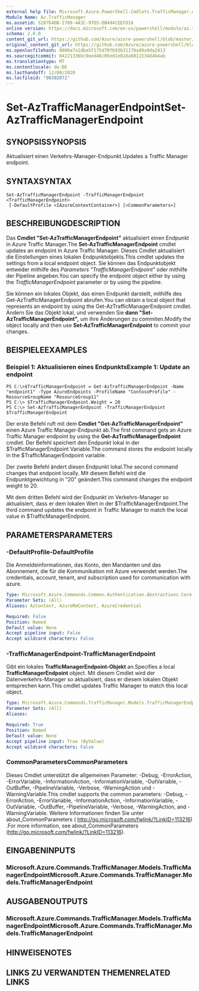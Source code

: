 ```yaml
---
external help file: Microsoft.Azure.PowerShell.Cmdlets.TrafficManager.dll-Help.xml
Module Name: Az.TrafficManager
ms.assetid: 5287D4DB-2709-4A3C-97D5-DB494CEEFD18
online version: https://docs.microsoft.com/en-us/powershell/module/az.trafficmanager/set-aztrafficmanagerendpoint
schema: 2.0.0
content_git_url: https://github.com/Azure/azure-powershell/blob/master/src/TrafficManager/TrafficManager/help/Set-AzTrafficManagerEndpoint.md
original_content_git_url: https://github.com/Azure/azure-powershell/blob/master/src/TrafficManager/TrafficManager/help/Set-AzTrafficManagerEndpoint.md
ms.openlocfilehash: 0000a7a1dba5f175d70fb93631176a49a9da2d13
ms.sourcegitcommit: 04221336bc9eed46c05ed1e828a6811534d4b4ab
ms.translationtype: MT
ms.contentlocale: de-DE
ms.lasthandoff: 12/08/2020
ms.locfileid: "98302072"
---
```

# <span data-ttu-id="f1e98-101">Set-AzTrafficManagerEndpoint</span><span class="sxs-lookup"><span data-stu-id="f1e98-101">Set-AzTrafficManagerEndpoint</span></span>

## <span data-ttu-id="f1e98-102">SYNOPSIS</span><span class="sxs-lookup"><span data-stu-id="f1e98-102">SYNOPSIS</span></span>
<span data-ttu-id="f1e98-103">Aktualisiert einen Verkehrs-Manager-Endpunkt.</span><span class="sxs-lookup"><span data-stu-id="f1e98-103">Updates a Traffic Manager endpoint.</span></span>

## <span data-ttu-id="f1e98-104">SYNTAX</span><span class="sxs-lookup"><span data-stu-id="f1e98-104">SYNTAX</span></span>

```
Set-AzTrafficManagerEndpoint -TrafficManagerEndpoint <TrafficManagerEndpoint>
 [-DefaultProfile <IAzureContextContainer>] [<CommonParameters>]
```

## <span data-ttu-id="f1e98-105">BESCHREIBUNG</span><span class="sxs-lookup"><span data-stu-id="f1e98-105">DESCRIPTION</span></span>
<span data-ttu-id="f1e98-106">Das **Cmdlet "Set-AzTrafficManagerEndpoint"** aktualisiert einen Endpunkt in Azure Traffic Manager.</span><span class="sxs-lookup"><span data-stu-id="f1e98-106">The **Set-AzTrafficManagerEndpoint** cmdlet updates an endpoint in Azure Traffic Manager.</span></span>
<span data-ttu-id="f1e98-107">Dieses Cmdlet aktualisiert die Einstellungen eines lokalen Endpunktobjekts.</span><span class="sxs-lookup"><span data-stu-id="f1e98-107">This cmdlet updates the settings from a local endpoint object.</span></span>
<span data-ttu-id="f1e98-108">Sie können das Endpunktobjekt entweder mithilfe des *Parameters "TrafficManagerEndpoint"* oder mithilfe der Pipeline angeben.</span><span class="sxs-lookup"><span data-stu-id="f1e98-108">You can specify the endpoint object either by using the *TrafficManagerEndpoint* parameter or by using the pipeline.</span></span>

<span data-ttu-id="f1e98-109">Sie können ein lokales Objekt, das einen Endpunkt darstellt, mithilfe des Get-AzTrafficManagerEndpoint abrufen.</span><span class="sxs-lookup"><span data-stu-id="f1e98-109">You can obtain a local object that represents an endpoint by using the Get-AzTrafficManagerEndpoint cmdlet.</span></span>
<span data-ttu-id="f1e98-110">Ändern Sie das Objekt lokal, und verwenden Sie **dann "Set-AzTrafficManagerEndpoint",** um ihre Änderungen zu commiten.</span><span class="sxs-lookup"><span data-stu-id="f1e98-110">Modify the object locally and then use **Set-AzTrafficManagerEndpoint** to commit your changes.</span></span>

## <span data-ttu-id="f1e98-111">BEISPIELE</span><span class="sxs-lookup"><span data-stu-id="f1e98-111">EXAMPLES</span></span>

### <span data-ttu-id="f1e98-112">Beispiel 1: Aktualisieren eines Endpunkts</span><span class="sxs-lookup"><span data-stu-id="f1e98-112">Example 1: Update an endpoint</span></span>
```
PS C:\>$TrafficManagerEndpoint = Get-AzTrafficManagerEndpoint -Name "endpoint1" -Type AzureEndpoints -ProfileName "ContosoProfile" -ResourceGroupName "ResourceGroup11"
PS C:\> $TrafficManagerEndpoint.Weight = 20
PS C:\> Set-AzTrafficManagerEndpoint -TrafficManagerEndpoint $TrafficManagerEndpoint
```

<span data-ttu-id="f1e98-113">Der erste Befehl ruft mit dem **Cmdlet "Get-AzTrafficManagerEndpoint"** einen Azure Traffic Manager-Endpunkt ab.</span><span class="sxs-lookup"><span data-stu-id="f1e98-113">The first command gets an Azure Traffic Manager endpoint by using the **Get-AzTrafficManagerEndpoint** cmdlet.</span></span>
<span data-ttu-id="f1e98-114">Der Befehl speichert den Endpunkt lokal in der $TrafficManagerEndpoint Variable.</span><span class="sxs-lookup"><span data-stu-id="f1e98-114">The command stores the endpoint locally in the $TrafficManagerEndpoint variable.</span></span>

<span data-ttu-id="f1e98-115">Der zweite Befehl ändert diesen Endpunkt lokal.</span><span class="sxs-lookup"><span data-stu-id="f1e98-115">The second command changes that endpoint locally.</span></span>
<span data-ttu-id="f1e98-116">Mit diesem Befehl wird die Endpunktgewichtung in "20" geändert.</span><span class="sxs-lookup"><span data-stu-id="f1e98-116">This command changes the endpoint weight to 20.</span></span>

<span data-ttu-id="f1e98-117">Mit dem dritten Befehl wird der Endpunkt im Verkehrs-Manager so aktualisiert, dass er dem lokalen Wert in der $TrafficManagerEndpoint.</span><span class="sxs-lookup"><span data-stu-id="f1e98-117">The third command updates the endpoint in Traffic Manager to match the local value in $TrafficManagerEndpoint.</span></span>

## <span data-ttu-id="f1e98-118">PARAMETERS</span><span class="sxs-lookup"><span data-stu-id="f1e98-118">PARAMETERS</span></span>

### <span data-ttu-id="f1e98-119">-DefaultProfile</span><span class="sxs-lookup"><span data-stu-id="f1e98-119">-DefaultProfile</span></span>
<span data-ttu-id="f1e98-120">Die Anmeldeinformationen, das Konto, den Mandanten und das Abonnement, die für die Kommunikation mit Azure verwendet werden.</span><span class="sxs-lookup"><span data-stu-id="f1e98-120">The credentials, account, tenant, and subscription used for communication with azure.</span></span>

```yaml
Type: Microsoft.Azure.Commands.Common.Authentication.Abstractions.Core.IAzureContextContainer
Parameter Sets: (All)
Aliases: AzContext, AzureRmContext, AzureCredential

Required: False
Position: Named
Default value: None
Accept pipeline input: False
Accept wildcard characters: False
```

### <span data-ttu-id="f1e98-121">-TrafficManagerEndpoint</span><span class="sxs-lookup"><span data-stu-id="f1e98-121">-TrafficManagerEndpoint</span></span>
<span data-ttu-id="f1e98-122">Gibt ein lokales **TrafficManagerEndpoint-Objekt** an.</span><span class="sxs-lookup"><span data-stu-id="f1e98-122">Specifies a local **TrafficManagerEndpoint** object.</span></span>
<span data-ttu-id="f1e98-123">Mit diesem Cmdlet wird der Datenverkehrs-Manager so aktualisiert, dass er diesem lokalen Objekt entsprechen kann.</span><span class="sxs-lookup"><span data-stu-id="f1e98-123">This cmdlet updates Traffic Manager to match this local object.</span></span>

```yaml
Type: Microsoft.Azure.Commands.TrafficManager.Models.TrafficManagerEndpoint
Parameter Sets: (All)
Aliases:

Required: True
Position: Named
Default value: None
Accept pipeline input: True (ByValue)
Accept wildcard characters: False
```

### <span data-ttu-id="f1e98-124">CommonParameters</span><span class="sxs-lookup"><span data-stu-id="f1e98-124">CommonParameters</span></span>
<span data-ttu-id="f1e98-125">Dieses Cmdlet unterstützt die allgemeinen Parameter: -Debug, -ErrorAction, -ErrorVariable, -InformationAction, -InformationVariable, -OutVariable, -OutBuffer, -PipelineVariable, -Verbose, -WarningAction und -WarningVariable.</span><span class="sxs-lookup"><span data-stu-id="f1e98-125">This cmdlet supports the common parameters: -Debug, -ErrorAction, -ErrorVariable, -InformationAction, -InformationVariable, -OutVariable, -OutBuffer, -PipelineVariable, -Verbose, -WarningAction, and -WarningVariable.</span></span> <span data-ttu-id="f1e98-126">Weitere Informationen finden Sie unter about_CommonParameters ( http://go.microsoft.com/fwlink/?LinkID=113216) .</span><span class="sxs-lookup"><span data-stu-id="f1e98-126">For more information, see about_CommonParameters (http://go.microsoft.com/fwlink/?LinkID=113216).</span></span>

## <span data-ttu-id="f1e98-127">EINGABEN</span><span class="sxs-lookup"><span data-stu-id="f1e98-127">INPUTS</span></span>

### <span data-ttu-id="f1e98-128">Microsoft.Azure.Commands.TrafficManager.Models.TrafficManagerEndpoint</span><span class="sxs-lookup"><span data-stu-id="f1e98-128">Microsoft.Azure.Commands.TrafficManager.Models.TrafficManagerEndpoint</span></span>

## <span data-ttu-id="f1e98-129">AUSGABEN</span><span class="sxs-lookup"><span data-stu-id="f1e98-129">OUTPUTS</span></span>

### <span data-ttu-id="f1e98-130">Microsoft.Azure.Commands.TrafficManager.Models.TrafficManagerEndpoint</span><span class="sxs-lookup"><span data-stu-id="f1e98-130">Microsoft.Azure.Commands.TrafficManager.Models.TrafficManagerEndpoint</span></span>

## <span data-ttu-id="f1e98-131">HINWEISE</span><span class="sxs-lookup"><span data-stu-id="f1e98-131">NOTES</span></span>

## <span data-ttu-id="f1e98-132">LINKS ZU VERWANDTEN THEMEN</span><span class="sxs-lookup"><span data-stu-id="f1e98-132">RELATED LINKS</span></span>

